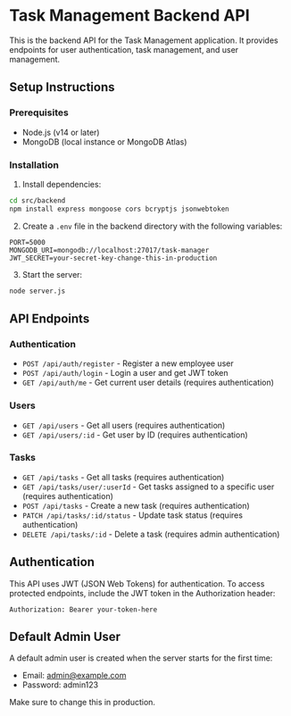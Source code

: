 
# Task Management Backend API

This is the backend API for the Task Management application. It provides endpoints for user authentication, task management, and user management.

## Setup Instructions

### Prerequisites
- Node.js (v14 or later)
- MongoDB (local instance or MongoDB Atlas)

### Installation

1. Install dependencies:
```bash
cd src/backend
npm install express mongoose cors bcryptjs jsonwebtoken
```

2. Create a `.env` file in the backend directory with the following variables:
```
PORT=5000
MONGODB_URI=mongodb://localhost:27017/task-manager
JWT_SECRET=your-secret-key-change-this-in-production
```

3. Start the server:
```bash
node server.js
```

## API Endpoints

### Authentication
- `POST /api/auth/register` - Register a new employee user
- `POST /api/auth/login` - Login a user and get JWT token
- `GET /api/auth/me` - Get current user details (requires authentication)

### Users
- `GET /api/users` - Get all users (requires authentication)
- `GET /api/users/:id` - Get user by ID (requires authentication)

### Tasks
- `GET /api/tasks` - Get all tasks (requires authentication)
- `GET /api/tasks/user/:userId` - Get tasks assigned to a specific user (requires authentication)
- `POST /api/tasks` - Create a new task (requires authentication)
- `PATCH /api/tasks/:id/status` - Update task status (requires authentication)
- `DELETE /api/tasks/:id` - Delete a task (requires admin authentication)

## Authentication

This API uses JWT (JSON Web Tokens) for authentication. To access protected endpoints, include the JWT token in the Authorization header:

```
Authorization: Bearer your-token-here
```

## Default Admin User

A default admin user is created when the server starts for the first time:
- Email: admin@example.com
- Password: admin123

Make sure to change this in production.
